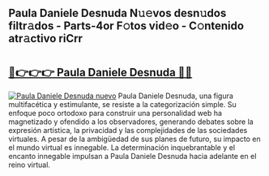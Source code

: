 ## Paula Daniele Desnuda N𝚞𝚎vos desn𝚞dos filtr𝚊dos - Parts-4or F𝚘tos vid𝚎o - C𝚘ntenido atr𝚊ctivo riCrr

# <h2><a href="http://mbav43o.tromn.icu/?c=Paula+Daniele+Desnuda">🔗👉👉👉 Paula Daniele Desnuda 🔗🔗</a></h2>

[![Paula Daniele Desnuda nuevo](https://i.imgur.com/pEAQMta.gif)](http://mbav43o.tromn.icu/?c=Paula+Daniele+Desnuda)
Paula Daniele Desnuda, una figura multifacética y estimulante, se resiste a la categorización simple. Su enfoque poco ortodoxo para construir una personalidad web ha magnetizado y ofendido a los observadores, generando debates sobre la expresión artística, la privacidad y las complejidades de las sociedades virtuales. A pesar de la ambigüedad de sus planes de futuro, su impacto en el mundo virtual es innegable. La determinación inquebrantable y el encanto innegable impulsan a Paula Daniele Desnuda hacia adelante en el reino virtual.
